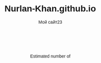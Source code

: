 # Nurlan-Khan.github.io
Мой сайт23
<html>
<body style="text-align: center; font-family:helvetica;">

<script type="text/javascript">

/*
* Derived from World Populution Counter - based on JavaScript Kit (http://www.javascriptkit.com) and code by Adam Brown
*/

function maind(){
	startdate = new Date()
	now(startdate.getYear(),startdate.getMonth(),startdate.getDate(),startdate.getHours(),startdate.getMinutes(),startdate.getSeconds())
}


function ChangeValue(number,pv){
	numberstring =""
	var j=0 
	var i=0
	while (number > 1)
	 { 

	    numberstring = (Math.round(number-0.5) % 10) + numberstring
	    number= number / 10
	    j++
	    if (number > 1 && j==3) { 
			numberstring = "," + numberstring 
			j=0}
	    i++
	 }

	 numberstring=numberstring

if (pv==1) {document.getElementById("mobilepop").innerHTML=numberstring }
}

function getUrlVars() {
    var vars = {};
    var parts = window.location.href.replace(/[?&]+([^=&]+)=([^&]*)/gi, function(m,key,value) {
        vars[key] = value;
    });
    return vars;
}



function now(year,month,date,hours,minutes,seconds){       
startdatum = new Date(year,month,date,hours,minutes,seconds)

var tot2011 = getUrlVars()["tot2011"];
var growthpersecond = getUrlVars()["gps"];
var title = getUrlVars()["title"];

document.getElementById("title").innerHTML=decodeURI(title);


/*var tot2011 = 5400000000.0
var growthpersecond = 19.03*/

nu = new Date ()                
startdatum2011 = new Date (2011,1,1)                            
totalnow= (nu.getTime() - startdatum2011.getTime())/1000.0*growthpersecond + parseFloat(tot2011)
ChangeValue(totalnow,1);


timerID = setTimeout("now(startdatum.getYear(),startdatum.getMonth(),startdatum.getDate(),startdatum.getHours(),startdatum.getMinutes(),startdatum.getSeconds())",200)
}

window.onload=maind
</script>

<br />
<br />
<br />
<br />
<br />
Estimated number of <span id="title"></span>
<br />

<div id="mobilepop" style="font-weight: bold;font-size: 128;"></div>

<br />



</body>
</html>
